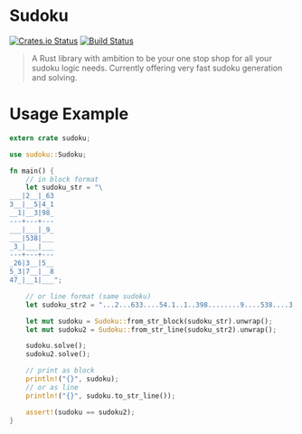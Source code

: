 Sudoku
======

[![Crates.io Status](http://meritbadge.herokuapp.com/sudoku)](https://crates.io/crates/sudoku) [![Build Status](https://travis-ci.org/Emerentius/sudoku.svg?branch=master)](https://travis-ci.org/Emerentius/sudoku)

> A Rust library with ambition to be your one stop shop for all your sudoku logic needs. Currently offering
  very fast sudoku generation and solving.

# Usage Example

```rust
extern crate sudoku;

use sudoku::Sudoku;

fn main() {
    // in block format
    let sudoku_str = "\
___|2__|_63
3__|__5|4_1
__1|__3|98_
---+---+---
___|___|_9_
___|538|___
_3_|___|___
---+---+---
_26|3__|5__
5_3|7__|__8
47_|__1|___";

    // or line format (same sudoku)
    let sudoku_str2 = "...2...633....54.1..1..398........9....538....3........263..5..5.37....847...1...";

    let mut sudoku = Sudoku::from_str_block(sudoku_str).unwrap();
    let mut sudoku2 = Sudoku::from_str_line(sudoku_str2).unwrap();

    sudoku.solve();
    sudoku2.solve();

    // print as block
    println!("{}", sudoku);
    // or as line
    println!("{}", sudoku.to_str_line());

    assert!(sudoku == sudoku2);
}
```
